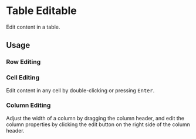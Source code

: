 # Table Editable

Edit content in a table.

## Usage

<!--{include:<import-guide>}-->

### Row Editing

<!--{include:`edit-row.md`}-->

### Cell Editing

Edit content in any cell by double-clicking or pressing <kbd>Enter</kbd>.

<!--{include:`edit-cell.md`}-->

### Column Editing

Adjust the width of a column by dragging the column header, and edit the column properties by clicking the edit button on the right side of the column header.

<!--{include:`edit-column.md`}-->
